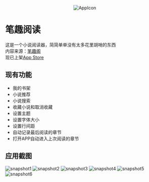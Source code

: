 <p align="center">
<img src="https://github.com/FlyKite/BiqugeViewer/blob/main/BiqugeViewer/Assets.xcassets/AppIcon.appiconset/AppIcon_180.png?raw=true" alt="AppIcon"/>
</p>

# 笔趣阅读
这是一个小说阅读器，简简单单没有太多花里胡哨的东西  
内容来源：[笔趣阁](https://m.biquge.com.cn)  
现已上架[App Store](https://apps.apple.com/cn/app/%E7%AC%94%E8%B6%A3%E6%82%A6%E8%AF%BB/id1564573368)

## 现有功能
- 我的书架
- 小说推荐
- 小说搜索
- 收藏小说和取消收藏
- 设置主题
- 设置字体大小
- 设置行间距
- 自动记录最后阅读的章节
- 打开APP自动进入上次阅读的章节

## 应用截图
![snapshot1](https://github.com/FlyKite/BiqugeViewer/blob/main/snapshots/snapshot_1.PNG?raw=true)
![snapshot2](https://github.com/FlyKite/BiqugeViewer/blob/main/snapshots/snapshot_2.PNG?raw=true)
![snapshot3](https://github.com/FlyKite/BiqugeViewer/blob/main/snapshots/snapshot_3.PNG?raw=true)
![snapshot4](https://github.com/FlyKite/BiqugeViewer/blob/main/snapshots/snapshot_4.PNG?raw=true)
![snapshot5](https://github.com/FlyKite/BiqugeViewer/blob/main/snapshots/snapshot_5.PNG?raw=true)
![snapshot6](https://github.com/FlyKite/BiqugeViewer/blob/main/snapshots/snapshot_6.PNG?raw=true)
